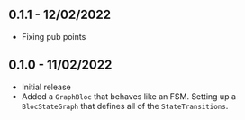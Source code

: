 ## 0.1.1 - 12/02/2022

* Fixing pub points

## 0.1.0 - 11/02/2022

* Initial release
* Added a `GraphBloc` that behaves like an FSM. Setting up a `BlocStateGraph` that defines all of the `StateTransitions`.

